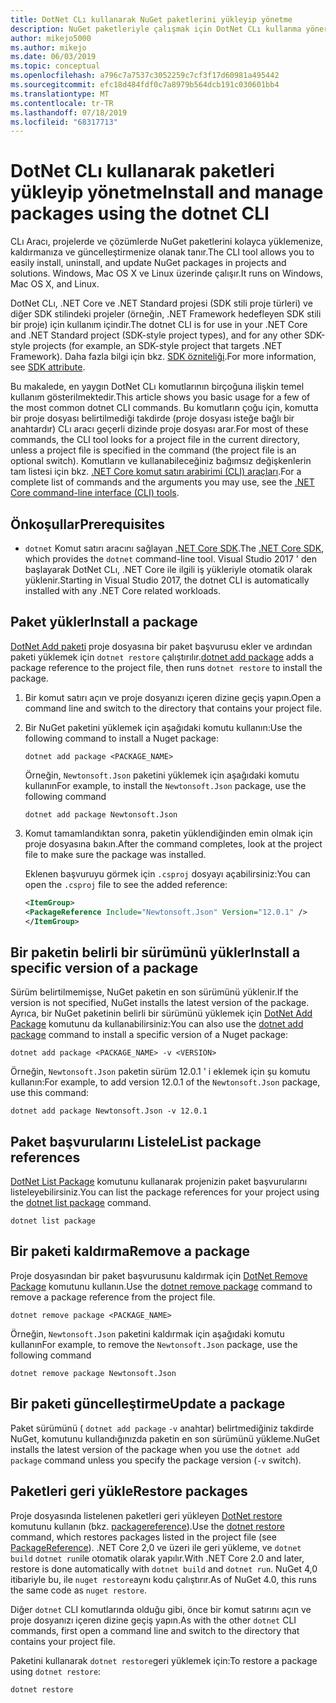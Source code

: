 ```yaml
---
title: DotNet CLı kullanarak NuGet paketlerini yükleyip yönetme
description: NuGet paketleriyle çalışmak için DotNet CLı kullanma yönergeleri.
author: mikejo5000
ms.author: mikejo
ms.date: 06/03/2019
ms.topic: conceptual
ms.openlocfilehash: a796c7a7537c3052259c7cf3f17d60981a495442
ms.sourcegitcommit: efc18d484fdf0c7a8979b564dcb191c030601bb4
ms.translationtype: MT
ms.contentlocale: tr-TR
ms.lasthandoff: 07/18/2019
ms.locfileid: "68317713"
---
```

# <a name="install-and-manage-packages-using-the-dotnet-cli"></a><span data-ttu-id="72a06-103">DotNet CLı kullanarak paketleri yükleyip yönetme</span><span class="sxs-lookup"><span data-stu-id="72a06-103">Install and manage packages using the dotnet CLI</span></span>

<span data-ttu-id="72a06-104">CLı Aracı, projelerde ve çözümlerde NuGet paketlerini kolayca yüklemenize, kaldırmanıza ve güncelleştirmenize olanak tanır.</span><span class="sxs-lookup"><span data-stu-id="72a06-104">The CLI tool allows you to easily install, uninstall, and update NuGet packages in projects and solutions.</span></span> <span data-ttu-id="72a06-105">Windows, Mac OS X ve Linux üzerinde çalışır.</span><span class="sxs-lookup"><span data-stu-id="72a06-105">It runs on Windows, Mac OS X, and Linux.</span></span>

<span data-ttu-id="72a06-106">DotNet CLı, .NET Core ve .NET Standard projesi (SDK stili proje türleri) ve diğer SDK stilindeki projeler (örneğin, .NET Framework hedefleyen SDK stili bir proje) için kullanım içindir.</span><span class="sxs-lookup"><span data-stu-id="72a06-106">The dotnet CLI is for use in your .NET Core and .NET Standard project (SDK-style project types), and for any other SDK-style projects (for example, an SDK-style project that targets .NET Framework).</span></span> <span data-ttu-id="72a06-107">Daha fazla bilgi için bkz. [SDK özniteliği](/dotnet/core/tools/csproj#additions).</span><span class="sxs-lookup"><span data-stu-id="72a06-107">For more information, see [SDK attribute](/dotnet/core/tools/csproj#additions).</span></span>

<span data-ttu-id="72a06-108">Bu makalede, en yaygın DotNet CLı komutlarının birçoğuna ilişkin temel kullanım gösterilmektedir.</span><span class="sxs-lookup"><span data-stu-id="72a06-108">This article shows you basic usage for a few of the most common dotnet CLI commands.</span></span> <span data-ttu-id="72a06-109">Bu komutların çoğu için, komutta bir proje dosyası belirtilmediği takdirde (proje dosyası isteğe bağlı bir anahtardır) CLı aracı geçerli dizinde proje dosyası arar.</span><span class="sxs-lookup"><span data-stu-id="72a06-109">For most of these commands, the CLI tool looks for a project file in the current directory, unless a project file is specified in the command (the project file is an optional switch).</span></span> <span data-ttu-id="72a06-110">Komutların ve kullanabileceğiniz bağımsız değişkenlerin tam listesi için bkz. [.NET Core komut satırı arabirimi (CLI) araçları](../reference/dotnet-commands.md).</span><span class="sxs-lookup"><span data-stu-id="72a06-110">For a complete list of commands and the arguments you may use, see the [.NET Core command-line interface (CLI) tools](../reference/dotnet-commands.md).</span></span>

## <a name="prerequisites"></a><span data-ttu-id="72a06-111">Önkoşullar</span><span class="sxs-lookup"><span data-stu-id="72a06-111">Prerequisites</span></span>

- <span data-ttu-id="72a06-112">`dotnet` Komut satırı aracını sağlayan [.NET Core SDK](https://www.microsoft.com/net/download/).</span><span class="sxs-lookup"><span data-stu-id="72a06-112">The [.NET Core SDK](https://www.microsoft.com/net/download/), which provides the `dotnet` command-line tool.</span></span> <span data-ttu-id="72a06-113">Visual Studio 2017 ' den başlayarak DotNet CLı, .NET Core ile ilgili iş yükleriyle otomatik olarak yüklenir.</span><span class="sxs-lookup"><span data-stu-id="72a06-113">Starting in Visual Studio 2017, the dotnet CLI is automatically installed with any .NET Core related workloads.</span></span>

## <a name="install-a-package"></a><span data-ttu-id="72a06-114">Paket yükler</span><span class="sxs-lookup"><span data-stu-id="72a06-114">Install a package</span></span>

<span data-ttu-id="72a06-115">[DotNet Add paketi](/dotnet/core/tools/dotnet-add-package?tabs=netcore2x) proje dosyasına bir paket başvurusu ekler ve ardından paketi yüklemek için `dotnet restore` çalıştırılır.</span><span class="sxs-lookup"><span data-stu-id="72a06-115">[dotnet add package](/dotnet/core/tools/dotnet-add-package?tabs=netcore2x) adds a package reference to the project file, then runs `dotnet restore` to install the package.</span></span>

1. <span data-ttu-id="72a06-116">Bir komut satırı açın ve proje dosyanızı içeren dizine geçiş yapın.</span><span class="sxs-lookup"><span data-stu-id="72a06-116">Open a command line and switch to the directory that contains your project file.</span></span>

2. <span data-ttu-id="72a06-117">Bir NuGet paketini yüklemek için aşağıdaki komutu kullanın:</span><span class="sxs-lookup"><span data-stu-id="72a06-117">Use the following command to install a Nuget package:</span></span>

    ```cli
    dotnet add package <PACKAGE_NAME>
    ```

    <span data-ttu-id="72a06-118">Örneğin, `Newtonsoft.Json` paketini yüklemek için aşağıdaki komutu kullanın</span><span class="sxs-lookup"><span data-stu-id="72a06-118">For example, to install the `Newtonsoft.Json` package, use the following command</span></span>

    ```cli
    dotnet add package Newtonsoft.Json
    ```

3. <span data-ttu-id="72a06-119">Komut tamamlandıktan sonra, paketin yüklendiğinden emin olmak için proje dosyasına bakın.</span><span class="sxs-lookup"><span data-stu-id="72a06-119">After the command completes, look at the project file to make sure the package was installed.</span></span>

   <span data-ttu-id="72a06-120">Eklenen başvuruyu görmek için `.csproj` dosyayı açabilirsiniz:</span><span class="sxs-lookup"><span data-stu-id="72a06-120">You can open the `.csproj` file to see the added reference:</span></span>

    ```xml
   <ItemGroup>
    <PackageReference Include="Newtonsoft.Json" Version="12.0.1" />
   </ItemGroup>
    ```

## <a name="install-a-specific-version-of-a-package"></a><span data-ttu-id="72a06-121">Bir paketin belirli bir sürümünü yükler</span><span class="sxs-lookup"><span data-stu-id="72a06-121">Install a specific version of a package</span></span>

<span data-ttu-id="72a06-122">Sürüm belirtilmemişse, NuGet paketin en son sürümünü yüklenir.</span><span class="sxs-lookup"><span data-stu-id="72a06-122">If the version is not specified, NuGet installs the latest version of the package.</span></span> <span data-ttu-id="72a06-123">Ayrıca, bir NuGet paketinin belirli bir sürümünü yüklemek için [DotNet Add Package](/dotnet/core/tools/dotnet-add-package?tabs=netcore2x) komutunu da kullanabilirsiniz:</span><span class="sxs-lookup"><span data-stu-id="72a06-123">You can also use the [dotnet add package](/dotnet/core/tools/dotnet-add-package?tabs=netcore2x) command to install a specific version of a Nuget package:</span></span>

```cli
dotnet add package <PACKAGE_NAME> -v <VERSION>
```

<span data-ttu-id="72a06-124">Örneğin, `Newtonsoft.Json` paketin sürüm 12.0.1 ' i eklemek için şu komutu kullanın:</span><span class="sxs-lookup"><span data-stu-id="72a06-124">For example, to add version 12.0.1 of the `Newtonsoft.Json` package, use this command:</span></span>

```cli
dotnet add package Newtonsoft.Json -v 12.0.1
```

## <a name="list-package-references"></a><span data-ttu-id="72a06-125">Paket başvurularını Listele</span><span class="sxs-lookup"><span data-stu-id="72a06-125">List package references</span></span>

<span data-ttu-id="72a06-126">[DotNet List Package](/dotnet/core/tools/dotnet-list-package?tabs=netcore2x) komutunu kullanarak projenizin paket başvurularını listeleyebilirsiniz.</span><span class="sxs-lookup"><span data-stu-id="72a06-126">You can list the package references for your project using the [dotnet list package](/dotnet/core/tools/dotnet-list-package?tabs=netcore2x) command.</span></span>

```cli
dotnet list package
```

## <a name="remove-a-package"></a><span data-ttu-id="72a06-127">Bir paketi kaldırma</span><span class="sxs-lookup"><span data-stu-id="72a06-127">Remove a package</span></span>

<span data-ttu-id="72a06-128">Proje dosyasından bir paket başvurusunu kaldırmak için [DotNet Remove Package](/dotnet/core/tools/dotnet-remove-package?tabs=netcore2x) komutunu kullanın.</span><span class="sxs-lookup"><span data-stu-id="72a06-128">Use the [dotnet remove package](/dotnet/core/tools/dotnet-remove-package?tabs=netcore2x) command to remove a package reference from the project file.</span></span>

```cli
dotnet remove package <PACKAGE_NAME>
```

<span data-ttu-id="72a06-129">Örneğin, `Newtonsoft.Json` paketini kaldırmak için aşağıdaki komutu kullanın</span><span class="sxs-lookup"><span data-stu-id="72a06-129">For example, to remove the `Newtonsoft.Json` package, use the following command</span></span>

```cli
dotnet remove package Newtonsoft.Json
```

## <a name="update-a-package"></a><span data-ttu-id="72a06-130">Bir paketi güncelleştirme</span><span class="sxs-lookup"><span data-stu-id="72a06-130">Update a package</span></span>

<span data-ttu-id="72a06-131">Paket sürümünü ( `dotnet add package` `-v` anahtar) belirtmediğiniz takdirde NuGet, komutunu kullandığınızda paketin en son sürümünü yükleme.</span><span class="sxs-lookup"><span data-stu-id="72a06-131">NuGet installs the latest version of the package when you use the `dotnet add package` command unless you specify the package version (`-v` switch).</span></span>

## <a name="restore-packages"></a><span data-ttu-id="72a06-132">Paketleri geri yükle</span><span class="sxs-lookup"><span data-stu-id="72a06-132">Restore packages</span></span>

<span data-ttu-id="72a06-133">Proje dosyasında listelenen paketleri geri yükleyen [DotNet restore](/dotnet/core/tools/dotnet-restore?tabs=netcore2x) komutunu kullanın (bkz. [packagereference](../consume-packages/package-references-in-project-files.md)).</span><span class="sxs-lookup"><span data-stu-id="72a06-133">Use the [dotnet restore](/dotnet/core/tools/dotnet-restore?tabs=netcore2x) command, which restores packages listed in the project file (see [PackageReference](../consume-packages/package-references-in-project-files.md)).</span></span> <span data-ttu-id="72a06-134">.NET Core 2,0 ve üzeri ile geri yükleme, ve `dotnet build` `dotnet run`ile otomatik olarak yapılır.</span><span class="sxs-lookup"><span data-stu-id="72a06-134">With .NET Core 2.0 and later, restore is done automatically with `dotnet build` and `dotnet run`.</span></span> <span data-ttu-id="72a06-135">NuGet 4,0 itibariyle bu, ile `nuget restore`aynı kodu çalıştırır.</span><span class="sxs-lookup"><span data-stu-id="72a06-135">As of NuGet 4.0, this runs the same code as `nuget restore`.</span></span>

<span data-ttu-id="72a06-136">Diğer `dotnet` CLI komutlarında olduğu gibi, önce bir komut satırını açın ve proje dosyanızı içeren dizine geçiş yapın.</span><span class="sxs-lookup"><span data-stu-id="72a06-136">As with the other `dotnet` CLI commands, first open a command line and switch to the directory that contains your project file.</span></span>

<span data-ttu-id="72a06-137">Paketini kullanarak `dotnet restore`geri yüklemek için:</span><span class="sxs-lookup"><span data-stu-id="72a06-137">To restore a package using `dotnet restore`:</span></span>

```cli
dotnet restore 
```
